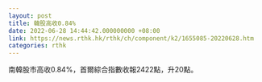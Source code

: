```yaml
---
layout: post
title: 韓股高收0.84%
date: 2022-06-28 14:44:42.000000000 +08:00
link: https://news.rthk.hk/rthk/ch/component/k2/1655085-20220628.htm
categories: rthk
---
```


南韓股市高收0.84%，首爾綜合指數收報2422點，升20點。
